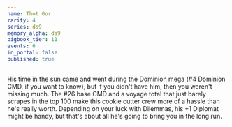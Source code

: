 ```yaml
---
name: Thot Gor
rarity: 4
series: ds9
memory_alpha: ds9
bigbook_tier: 11
events: 6
in_portal: false
published: true
---
```


His time in the sun came and went during the Dominion mega (#4 Dominion CMD, if you want to know), but if you didn't have him, then you weren't missing much. The #26 base CMD and a voyage total that just barely scrapes in the top 100 make this cookie cutter crew more of a hassle than he's really worth. Depending on your luck with Dilemmas, his +1 Diplomat might be handy, but that's about all he's going to bring you in the long run.
